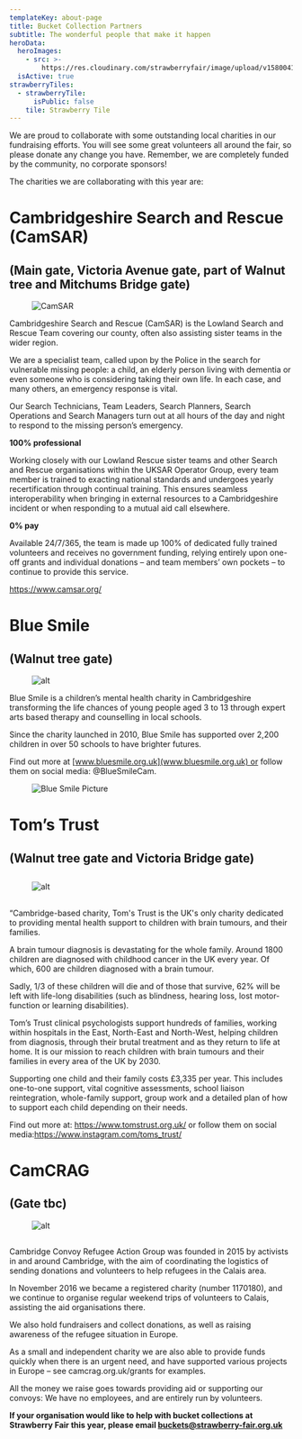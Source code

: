 ```yaml
---
templateKey: about-page
title: Bucket Collection Partners
subtitle: The wonderful people that make it happen
heroData:
  heroImages:
    - src: >-
        https://res.cloudinary.com/strawberryfair/image/upload/v1580041740/Banner/Gareth_Nunns_DSC_9179_qyvav9.jpg
  isActive: true
strawberryTiles:
  - strawberryTile:
      isPublic: false
    tile: Strawberry Tile
---
```

We are proud to collaborate with some outstanding local charities in our fundraising efforts. You will see some great volunteers all around the fair, so please donate any change you have. Remember, we are completely funded by the community, no corporate sponsors!

The charities we are collaborating with this year are:

# Cambridgeshire Search and Rescue (CamSAR)

## (Main gate, Victoria Avenue gate, part of Walnut tree and Mitchums Bridge gate)

<figure><img src="https://res.cloudinary.com/strawberryfair/image/upload/v1683236411/CamSAR_Logo_ubwj3s.jpg" alt="CamSAR" class="html-embedded-image-medium"></figure>

Cambridgeshire Search and Rescue (CamSAR) is the  Lowland Search and Rescue Team covering our county, often also assisting sister teams in the wider region.

We are a specialist team, called upon by the Police in the search for vulnerable missing people: a child, an elderly person living with dementia or even someone who is considering taking their own life.  In each case, and many others, an emergency response is vital.

Our Search Technicians, Team Leaders, Search Planners, Search Operations and Search Managers turn out at all hours of the day and night to respond to the missing person’s emergency.

**100% professional**

Working closely with our Lowland Rescue sister teams and other Search and Rescue organisations within the UKSAR Operator Group, every team member is trained to exacting national standards and undergoes yearly recertification through continual training. This ensures seamless interoperability when bringing in external resources to a Cambridgeshire incident or when responding to a mutual aid call elsewhere.

**0% pay**

Available 24/7/365, the team is made up 100% of dedicated fully trained volunteers and receives no government funding, relying entirely upon one-off grants and individual donations – and team members’ own pockets – to continue to provide this service.

<https://www.camsar.org/>

# Blue Smile

## (Walnut tree gate)

<figure><img src="https://res.cloudinary.com/strawberryfair/image/upload/v1711191362/BLUE_SMILE_StrapLogo_CMYK_CHILDRENCHARITY_LOGO.JPG_wacu6v.jpg" alt="alt" class="html-embedded-image-medium"></figure>

Blue Smile is a children’s mental health charity in Cambridgeshire transforming the life chances of young people aged 3 to 13 through expert arts based therapy and counselling in local schools.

Since the charity launched in 2010, Blue Smile has supported over 2,200 children in over 50 schools to have brighter futures.

Find out more at [www.bluesmile.org.uk](www.bluesmile.org.uk) or follow them on social media: @BlueSmileCam.

<figure><img src="https://res.cloudinary.com/strawberryfair/image/upload/v1683236412/Blue_Smile_Children_Picture_ipun18.png" alt="Blue Smile Picture" class="html-embedded-image-medium"></figure>

# Tom’s Trust

## (Walnut tree gate and Victoria Bridge gate)

## 

<figure><img src="https://res.cloudinary.com/strawberryfair/image/upload/v1711190389/TomsTrust_strap_hrv3z3.jpg" alt="alt" class="html-embedded-image-medium"></figure>

## 

“Cambridge-based charity, Tom's Trust is the UK's only charity dedicated to providing
 mental health support to children with brain tumours, and their families.

A brain tumour diagnosis is devastating for the whole family. Around 1800 children are
 diagnosed with childhood cancer in the UK every year. Of which, 600 are children diagnosed
 with a brain tumour.

Sadly, 1/3 of these children will die and of those that survive, 62% will
 be left with life-long disabilities (such as blindness, hearing loss, lost motor-function or
 learning disabilities).

Tom’s Trust clinical psychologists support hundreds of families, working within hospitals in
 the East, North-East and North-West, helping children from diagnosis, through their brutal
 treatment and as they return to life at home. It is our mission to reach children with brain
 tumours and their families in every area of the UK by 2030.

Supporting one child and their family costs £3,335 per year. This includes one-to-one
 support, vital cognitive assessments, school liaison reintegration, whole-family support,
 group work and a detailed plan of how to support each child depending on their needs.

Find out more at: https://www.tomstrust.org.uk/ or follow them on social
 media:https://www.instagram.com/toms_trust/

# CamCRAG

## (Gate tbc)

<figure><img src="https://res.cloudinary.com/strawberryfair/image/upload/v1711190577/CAMCrag2_suynlc.jpg" alt="alt" class="html-embedded-image-medium"></figure>

## 

Cambridge Convoy Refugee Action Group was founded in 2015 by activists in and
 around Cambridge, with the aim of coordinating the logistics of sending donations and
 volunteers to help refugees in the Calais area.

In November 2016 we became a registered charity (number 1170180), and we continue
 to organise regular weekend trips of volunteers to Calais, assisting the aid organisations
 there.

We also hold fundraisers and collect donations, as well as raising awareness of the refugee
 situation in Europe.

As a small and independent charity we are also able to provide funds quickly when there is an
 urgent need, and have supported various projects in Europe – see camcrag.org.uk/grants for
 examples.

All the money we raise goes towards providing aid or supporting our convoys: We have no
 employees, and are entirely run by volunteers.

**If your organisation would like to help with bucket collections at Strawberry Fair this year, please email buckets@strawberry-fair.org.uk**
